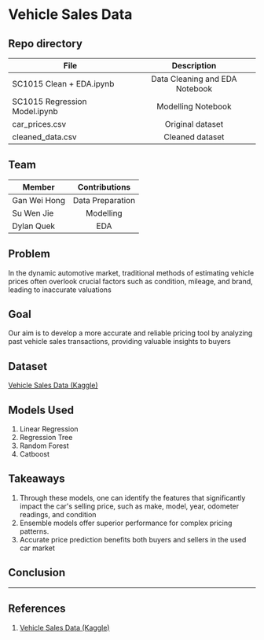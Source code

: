 Vehicle Sales Data
======

## Repo directory

| File        | Description           |
| ------------- |:-------------:|
| SC1015 Clean + EDA.ipynb      | Data Cleaning and EDA Notebook |
| SC1015 Regression Model.ipynb     | Modelling Notebook      |
| car_prices.csv | Original dataset      |
| cleaned_data.csv | Cleaned dataset      |

## Team
| Member        | Contributions           |
| ------------- |:-------------:|
| Gan Wei Hong      | Data Preparation |
| Su Wen Jie      | Modelling      |
| Dylan Quek | EDA      |



## Problem 
In the dynamic automotive market, traditional methods of estimating vehicle prices often overlook crucial factors such as condition, mileage, and brand, leading to inaccurate valuations
  
## Goal    
Our aim is to develop a more accurate and reliable pricing tool by analyzing past vehicle sales transactions, providing valuable insights to buyers

## Dataset
[Vehicle Sales Data (Kaggle) ](https://www.kaggle.com/datasets/syedanwarafridi/vehicle-sales-data/data)




## Models Used
1. Linear Regression
2. Regression Tree
3. Random Forest
4. Catboost


## Takeaways
1. Through these models, one can identify the features that significantly impact the car's selling price, such as make, model, year, odometer readings, and condition
2. Ensemble models offer superior performance for complex pricing patterns.
3. Accurate price prediction benefits both buyers and sellers in the used car market


## Conclusion



---
## References
1. [Vehicle Sales Data (Kaggle) ]([https://www.google.com](https://www.kaggle.com/datasets/syedanwarafridi/vehicle-sales-data))





 
